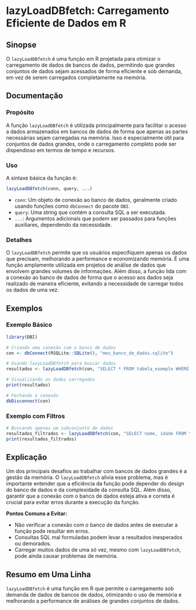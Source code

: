 <!--
Meta Description: # lazyLoadDBfetch: Carregamento Eficiente de Dados em R ## Sinopse O `lazyLoadDBfetch` é uma função em R projetada para otimizar o carregamento de dad...
Meta Keywords: dados, lazyloaddbfetch, que, função, uma
-->

# lazyLoadDBfetch: Carregamento Eficiente de Dados em R

## Sinopse
O `lazyLoadDBfetch` é uma função em R projetada para otimizar o carregamento de dados de bancos de dados, permitindo que grandes conjuntos de dados sejam acessados de forma eficiente e sob demanda, em vez de serem carregados completamente na memória.

## Documentação
### Propósito
A função `lazyLoadDBfetch` é utilizada principalmente para facilitar o acesso a dados armazenados em bancos de dados de forma que apenas as partes necessárias sejam carregadas na memória. Isso é especialmente útil para conjuntos de dados grandes, onde o carregamento completo pode ser dispendioso em termos de tempo e recursos.

### Uso
A sintaxe básica da função é:

```R
lazyLoadDBfetch(conn, query, ...)
```

- `conn`: Um objeto de conexão ao banco de dados, geralmente criado usando funções como `dbConnect` do pacote `DBI`.
- `query`: Uma string que contém a consulta SQL a ser executada.
- `...`: Argumentos adicionais que podem ser passados para funções auxiliares, dependendo da necessidade.

### Detalhes
O `lazyLoadDBfetch` permite que os usuários especifiquem apenas os dados que precisam, melhorando a performance e economizando memória. É uma função amplamente utilizada em projetos de análise de dados que envolvem grandes volumes de informações. Além disso, a função lida com a conexão ao banco de dados de forma que o acesso aos dados seja realizado de maneira eficiente, evitando a necessidade de carregar todos os dados de uma vez.

## Exemplos
### Exemplo Básico

```R
library(DBI)

# Criando uma conexão com o banco de dados
con <- dbConnect(RSQLite::SQLite(), "meu_banco_de_dados.sqlite")

# Usando lazyLoadDBfetch para buscar dados
resultados <- lazyLoadDBfetch(con, "SELECT * FROM tabela_exemplo WHERE coluna_x > 10")

# Visualizando os dados carregados
print(resultados)

# Fechando a conexão
dbDisconnect(con)
```

### Exemplo com Filtros

```R
# Buscando apenas um subconjunto de dados
resultados_filtrados <- lazyLoadDBfetch(con, "SELECT nome, idade FROM tabela_exemplo WHERE idade < 30")
print(resultados_filtrados)
```

## Explicação
Um dos principais desafios ao trabalhar com bancos de dados grandes é a gestão da memória. O `lazyLoadDBfetch` alivia esse problema, mas é importante entender que a eficiência da função pode depender do design do banco de dados e da complexidade da consulta SQL. Além disso, garantir que a conexão com o banco de dados esteja ativa e correta é crucial para evitar erros durante a execução da função.

**Pontos Comuns a Evitar:**
- Não verificar a conexão com o banco de dados antes de executar a função pode resultar em erros.
- Consultas SQL mal formuladas podem levar a resultados inesperados ou demorados.
- Carregar muitos dados de uma só vez, mesmo com `lazyLoadDBfetch`, pode ainda causar problemas de memória.

## Resumo em Uma Linha
`lazyLoadDBfetch` é uma função em R que permite o carregamento sob demanda de dados de bancos de dados, otimizando o uso de memória e melhorando a performance de análises de grandes conjuntos de dados.